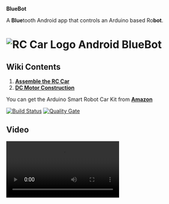 **BlueBot**

A **Blue**tooth Android app that controls an Arduino based Ro**bot**.
# ![RC Car Logo](https://github.com/fouliex/AndroidRcCar/blob/master/resources/images/RobotCarLogo.jpg) Android BlueBot
## Wiki Contents
1. [**Assemble the RC Car**](https://github.com/fouliex/AndroidRcCar/wiki/Assemble-the-RC-Car)
2. [**DC Motor Construction**](https://github.com/fouliex/AndroidRcCar/wiki/RC-DC-Motor-Construction)

You can get the Arduino Smart Robot Car Kit from [**Amazon**](https://www.amazon.com/gp/product/B01DPH0SWY/ref=oh_aui_detailpage_o00_s00?ie=UTF8&psc=1)

[![Build Status](https://travis-ci.org/fouliex/BlueBot.svg?branch=master)](https://travis-ci.org/fouliex/BlueBot)
[![Quality Gate](https://sonarcloud.io/api/badges/gate?key=bluebotkey)](https://sonarcloud.io/dashboard?id=bluebotkey)
 

## Video ##
[image_0]: ./video/bluebot.mp4
![alt text][image_0] 
